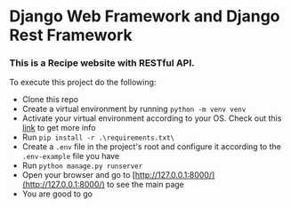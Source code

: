 # Django Web Framework and Django Rest Framework
### This is a Recipe website with RESTful API.

To execute this project do the following:
- Clone this repo
- Create a virtual environment by running ```python -m venv venv```
- Activate your virtual environment according to your OS. Check out this [link](https://python.land/virtual-environments/virtualenv) to get more info
- Run ```pip install -r .\requirements.txt\```
- Create a ```.env``` file in the project's root and configure it according to the ```.env-example``` file you have
- Run ```python manage.py runserver```
- Open your browser and go to [http://127.0.0.1:8000/](http://127.0.0.1:8000/) to see the main page
- You are good to go
